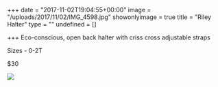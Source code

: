 +++
date = "2017-11-02T19:04:55+00:00"
image = "/uploads/2017/11/02/IMG_4598.jpg"
showonlyimage = true
title = "Riley Halter"
type = ""
undefined = []

+++
Eco-conscious, open back halter with criss cross adjustable straps

Sizes - 0-2T

$30

![](/uploads/2017/11/02/IMG_4598.jpg)